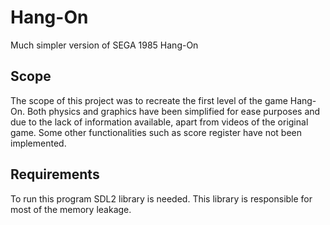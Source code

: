 # Hang-On
Much simpler version of SEGA 1985 Hang-On

## Scope
The scope of this project was to recreate the first level of the game Hang-On. Both physics and graphics have been simplified for ease purposes and due
to the lack of information available, apart from videos of the original game. Some other functionalities such as score register have not been implemented.  

## Requirements
To run this program SDL2 library is needed. This library is responsible for most of the memory leakage.  
